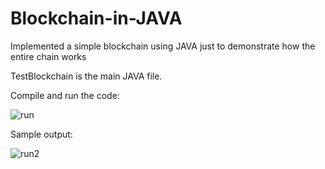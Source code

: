 # Blockchain-in-JAVA
Implemented a simple blockchain using JAVA just to demonstrate how the entire chain works

TestBlockchain is the main JAVA file.

Compile and run the code:

![run](https://user-images.githubusercontent.com/65587651/82326640-c7bac000-99fa-11ea-9852-563627dbbd33.png)

Sample output:

![run2](https://user-images.githubusercontent.com/65587651/82326910-2f710b00-99fb-11ea-89c4-3b3c89f3b6b8.png)
